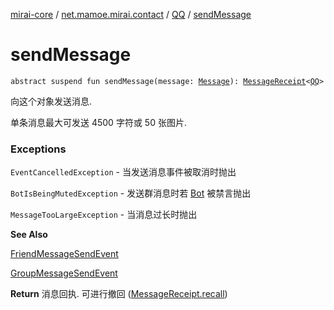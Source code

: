 [mirai-core](../../index.md) / [net.mamoe.mirai.contact](../index.md) / [QQ](index.md) / [sendMessage](./send-message.md)

# sendMessage

`abstract suspend fun sendMessage(message: `[`Message`](../../net.mamoe.mirai.message.data/-message/index.md)`): `[`MessageReceipt`](../../net.mamoe.mirai.message/-message-receipt/index.md)`<`[`QQ`](index.md)`>`

向这个对象发送消息.

单条消息最大可发送 4500 字符或 50 张图片.

### Exceptions

`EventCancelledException` - 当发送消息事件被取消时抛出

`BotIsBeingMutedException` - 发送群消息时若 [Bot](../../net.mamoe.mirai/-bot/index.md) 被禁言抛出

`MessageTooLargeException` - 当消息过长时抛出

**See Also**

[FriendMessageSendEvent](../../net.mamoe.mirai.event.events/-message-send-event/-friend-message-send-event/index.md)

[GroupMessageSendEvent](../../net.mamoe.mirai.event.events/-message-send-event/-group-message-send-event/index.md)

**Return**
消息回执. 可进行撤回 ([MessageReceipt.recall](#))

